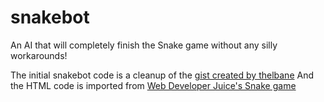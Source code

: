 # snakebot

An AI that will completely finish the Snake game without any silly workarounds!

The initial snakebot code is a cleanup of the [gist created by thelbane](https://gist.github.com/thelbane/2667910)
And the HTML code is imported from [Web Developer Juice's Snake game](http://www.webdeveloperjuice.com/demos/jquery/snake_jquery.html)
